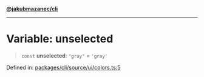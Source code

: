 [**@jakubmazanec/cli**](../../../../README.md)

---

# Variable: unselected

> `const` **unselected**: `"gray"` = `'gray'`

Defined in:
[packages/cli/source/ui/colors.ts:5](https://github.com/jakubmazanec/tools/blob/c36a857a499e2c0c4f38fc4405cb987b357adf10/packages/cli/source/ui/colors.ts#L5)
